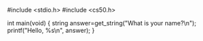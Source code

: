 #include <stdio.h>
#include <cs50.h>

int main(void)
{
    string answer=get_string("What is your name?\n");
    printf("Hello, %s\n", answer);
}
